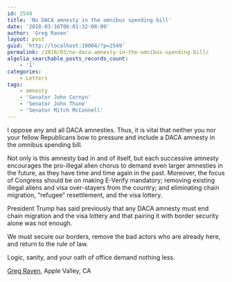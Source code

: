 ```yaml
---
id: 2549
title: 'No DACA amnesty in the omnibus spending bill'
date: '2018-03-16T06:01:32-08:00'
author: 'Greg Raven'
layout: post
guid: 'http://localhost:10004/?p=2549'
permalink: /2018/03/no-daca-amnesty-in-the-omnibus-spending-bill/
algolia_searchable_posts_records_count:
    - '1'
categories:
    - Letters
tags:
    - amnesty
    - 'Senator John Cornyn'
    - 'Senator John Thune'
    - 'Senator Mitch McConnell'
---
```


I oppose any and all DACA amnesties. Thus, it is vital that neither you nor your fellow Republicans bow to pressure and include a DACA amnesty in the omnibus spending bill.

Not only is this amnesty bad in and of itself, but each successive amnesty encourages the pro-illegal alien chorus to demand even larger amnesties in the future, as they have time and time again in the past. Moreover, the focus of Congress should be on making E-Verify mandatory; removing existing illegal aliens and visa over-stayers from the country; and eliminating chain migration, “refugee” resettlement, and the visa lottery.

President Trump has said previously that any DACA amnesty must end chain migration and the visa lottery and that pairing it with border security alone was not enough.

We must secure our borders, remove the bad actors who are already here, and return to the rule of law.

Logic, sanity, and your oath of office demand nothing less.

[Greg Raven](https://www.gregraven.org), Apple Valley, CA